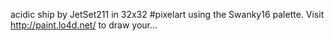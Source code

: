acidic ship by JetSet211 in 32x32 #pixelart using the Swanky16 palette. Visit http://paint.lo4d.net/ to draw your… 